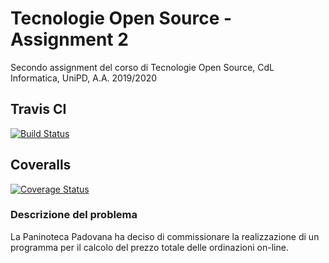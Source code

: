 # Tecnologie Open Source - Assignment 2
Secondo assignment del corso di Tecnologie Open Source, CdL Informatica, UniPD, A.A. 2019/2020
## Travis CI
[![Build Status](https://travis-ci.org/TommasoAzz/TOS-Assignment2.svg?branch=master)](https://travis-ci.org/TommasoAzz/TOS-Assignment2)
## Coveralls
[![Coverage Status](https://coveralls.io/repos/github/TommasoAzz/TOS-Assignment2/badge.svg?branch=master)](https://coveralls.io/github/TommasoAzz/TOS-Assignment2?branch=master)

### Descrizione del problema
La Paninoteca Padovana ha deciso di commissionare la realizzazione di un programma per il calcolo del prezzo totale delle ordinazioni on-line.